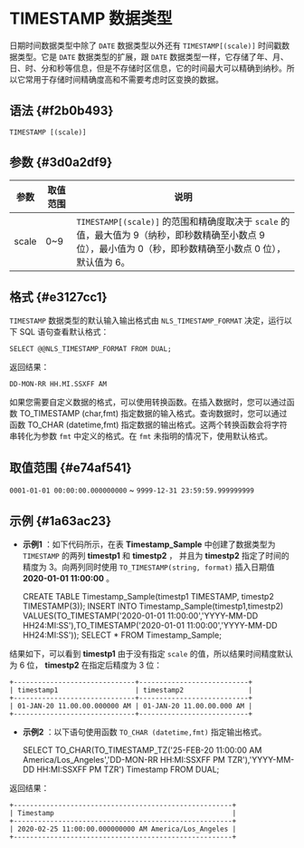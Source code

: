 TIMESTAMP 数据类型 
===================================



日期时间数据类型中除了 `DATE` 数据类型以外还有 `TIMESTAMP[(scale)]` 时间戳数据类型。它是 `DATE` 数据类型的扩展，跟 `DATE` 数据类型一样，它存储了年、月、日、时、分和秒等信息，但是不存储时区信息，它的时间最大可以精确到纳秒。所以它常用于存储时间精确度高和不需要考虑时区变换的数据。

语法 {#f2b0b493}
--------------

    TIMESTAMP [(scale)]



参数 {#3d0a2df9}
--------------



|  参数   | 取值范围 |                                                 说明                                                  |
|-------|------|-----------------------------------------------------------------------------------------------------|
| scale | 0\~9 | `TIMESTAMP[(scale)]` 的范围和精确度取决于 `scale` 的值，最大值为 9（纳秒，即秒数精确至小数点 9 位），最小值为 0（秒，即秒数精确至小数点 0 位），默认值为 6。 |



格式 {#e3127cc1}
--------------

`TIMESTAMP` 数据类型的默认输入输出格式由 `NLS_TIMESTAMP_FORMAT` 决定，运行以下 SQL 语句查看默认格式：

    SELECT @@NLS_TIMESTAMP_FORMAT FROM DUAL;



返回结果：

    DD-MON-RR HH.MI.SSXFF AM



如果您需要自定义数据的格式，可以使用转换函数。在插入数据时，您可以通过函数 TO_TIMESTAMP (char,fmt) 指定数据的输入格式。查询数据时，您可以通过函数 TO_CHAR (datetime,fmt) 指定数据的输出格式。这两个转换函数会将字符串转化为参数 `fmt` 中定义的格式。在 `fmt` 未指明的情况下，使用默认格式。

取值范围 {#e74af541}
----------------

`0001-01-01 00:00:00.000000000` \~ `9999-12-31 23:59:59.999999999`

示例 {#1a63ac23}
--------------

* **示例1** ：如下代码所示，在表 **Timestamp_Sample** 中创建了数据类型为 `TIMESTAMP` 的两列 **timestp1** 和 **timestp2** ， 并且为 **timestp2** 指定了时间的精度为 3。向两列同时使用 `TO_TIMESTAMP(string, format)` 插入日期值 **2020-01-01 11:00:00** 。

  




    CREATE TABLE Timestamp_Sample(timestp1 TIMESTAMP, timestp2 TIMESTAMP(3));
    INSERT INTO Timestamp_Sample(timestp1,timestp2) VALUES(TO_TIMESTAMP('2020-01-01 11:00:00','YYYY-MM-DD HH24:MI:SS'),TO_TIMESTAMP('2020-01-01 11:00:00','YYYY-MM-DD HH24:MI:SS')); 
    SELECT * FROM Timestamp_Sample;



结果如下，可以看到 **timestp1** 由于没有指定 `scale` 的值，所以结果时间精度默认为 6 位， **timestp2** 在指定后精度为 3 位：

    +------------------------------+---------------------------+
    | timestamp1                   | timestamp2                |
    +------------------------------+---------------------------+
    | 01-JAN-20 11.00.00.000000 AM | 01-JAN-20 11.00.00.000 AM |
    +------------------------------+---------------------------+





* **示例2** ：以下语句使用函数 `TO_CHAR (datetime,fmt)` 指定输出格式。

  




    SELECT TO_CHAR(TO_TIMESTAMP_TZ('25-FEB-20 11:00:00 AM America/Los_Angeles','DD-MON-RR HH:MI:SSXFF PM TZR'),'YYYY-MM-DD HH:MI:SSXFF PM TZR') Timestamp 
    FROM DUAL;



返回结果：

    +------------------------------------------------------+
    | Timestamp                                            |
    +------------------------------------------------------+
    | 2020-02-25 11:00:00.000000000 AM America/Los_Angeles |
    +------------------------------------------------------+


